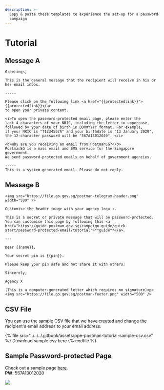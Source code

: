 ```yaml
---
description: >-
  Copy & paste these templates to experience the set-up for a password-protected
  campaign
---
```


# Tutorial

## Message A

```
Greetings,

This is the general message that the recipient will receive in his or her email inbox.

-----

Please click on the following link <a href="{{protectedlink}}">{{protectedlink}}</a>
to open your private content.

<i>To open the password-protected email page, please enter the
last 4 characters of your NRIC, including the letter in uppercase,
followed by your date of birth in DDMMYYYY format. For example,
if your NRIC is "T1234567A" and your birthdate is "13 January 2020",
the 12-character password will be "567A13012020". </i>

<b>Why are you receiving an email from PostmanSG?</b>
PostmanSG is a mass email and SMS service for the Singapore government.
We send password-protected emails on behalf of government agencies.

-----
This is a system-generated email. Please do not reply.
```

## Message B

```
<img src="https://file.go.gov.sg/postman-telegram-header.png" width="500" />

Customise the header image with your agency logo ⤴.

This is a secret or private message that will be password-protected.
You can customise this page by following this <a href="https://guide.postman.gov.sg/campaign-guide/quick-start/password-protected-email/tutorial">**guide**</a>.

---

Dear {{name}},

Your secret pin is {{pin}}.

Please keep your pin safe and not share it with others.

Sincerely,

Agency X

(This is a computer-generated letter which requires no signature)<p>
<img src="https://file.go.gov.sg/postman-footer.png" width="500" />
```

## CSV File

You can use the sample CSV file that we have created and change the recipient's email address to your email address.

{% file src="../../../.gitbook/assets/ppe-postman-tutorial-sample-csv.csv" %}
Download sample csv here
{% endfile %}

## Sample Password-protected Page

Check out a sample page [here](https://postman.gov.sg/p/1/ab11edcd-d3c0-49c7-bebf-43857380e416).\
**PW**: 567A13012020

![](../../../.gitbook/assets/screencapture-postman-gov-sg-p-1-ab11edcd-d3c0-49c7-bebf-43857380e416-2020-07-28-22\_14\_01.png)
